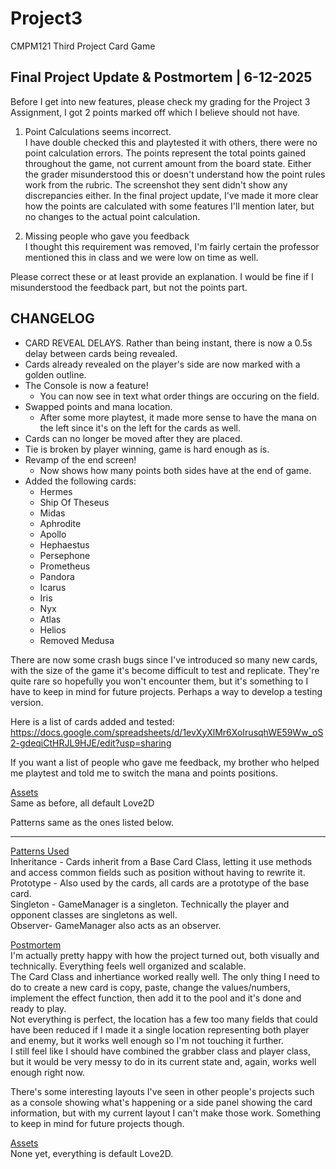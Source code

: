 # Project3
CMPM121 Third Project Card Game

Final Project Update & Postmortem | 6-12-2025 <br/>
------------------------------------------------------------------------------------------------------------------------------------------------------------
Before I get into new features, please check my grading for the Project 3 Assignment, I got 2 points marked off which I believe should not have.<br/>
1. Point Calculations seems incorrect.<br/>
I have double checked this and playtested it with others, there were no point calculation errors. The points represent the total points gained throughout the game, not current amount from the board state. Either the grader misunderstood this or doesn't understand how the point rules work from the rubric. The screenshot they sent didn't show any discrepancies either. In the final project update, I've made it more clear how the points are calculated with some features I'll mention later, but no changes to the actual point calculation.<br/>

2. Missing people who gave you feedback<br/>
I thought this requirement was removed, I'm fairly certain the professor mentioned this in class and we were low on time as well.<br/>

Please correct these or at least provide an explanation. I would be fine if I misunderstood the feedback part, but not the points part.
 
CHANGELOG<br/>
------------------------------------------------------------------------------------------------------------------------------------------------------------
- CARD REVEAL DELAYS. Rather than being instant, there is now a 0.5s delay between cards being revealed.
- Cards already revealed on the player's side are now marked with a golden outline.
- The Console is now a feature!
    - You can now see in text what order things are occuring on the field. 
- Swapped points and mana location.
    - After some more playtest, it made more sense to have the mana on the left since it's on the left for the cards as well.
- Cards can no longer be moved after they are placed.
- Tie is broken by player winning, game is hard enough as is.
- Revamp of the end screen!
    - Now shows how many points both sides have at the end of game.
- Added the following cards:
    - Hermes
    - Ship Of Theseus
    - Midas
    - Aphrodite
    - Apollo
    - Hephaestus
    - Persephone
    - Prometheus
    - Pandora
    - Icarus
    - Iris
    - Nyx
    - Atlas
    - Helios
    - Removed Medusa
 
There are now some crash bugs since I've introduced so many new cards, with the size of the game it's become difficult to test and replicate. They're quite rare so hopefully you won't encounter them, but it's something to I have to keep in mind for future projects. Perhaps a way to develop a testing version.

Here is a list of cards added and tested:
https://docs.google.com/spreadsheets/d/1evXyXlMr6XoIrusqhWE59Ww_oS2-gdeqiCtHRJL9HJE/edit?usp=sharing

If you want a list of people who gave me feedback, my brother who helped me playtest and told me to switch the mana and points positions.

<ins>Assets</ins><br/>
Same as before, all default Love2D

Patterns same as the ones listed below.

------------------------------------------------------------------------------------------------------------------------------------------------------------
<ins>Patterns Used</ins><br/>
Inheritance - Cards inherit from a Base Card Class, letting it use methods and access common fields such as position without having to rewrite it.<br/>
Prototype - Also used  by the cards, all cards are a prototype of the base card.<br/>
Singleton - GameManager is a singleton. Technically the player and opponent classes are singletons as well.<br/>
Observer- GameManager also acts as an observer.<br/>

<ins>Postmortem</ins><br/>
I'm actually pretty happy with how the project turned out, both visually and technically. Everything feels well organized and scalable.<br/> 
The Card Class and inhertiance worked really well. The only thing I need to do to create a new card is copy, paste, change the values/numbers, implement the effect function, then add it to the pool and it's done and ready to play.<br/>
Not everything is perfect, the location has a few too many fields that could have been reduced if I made it a single location representing both player and enemy, but it works well enough so I'm not touching it further.<br/>
I still feel like I should have combined the grabber class and player class, but it would be very messy to do in its current state and, again, works well enough right now.<br/>

There's some interesting layouts I've seen in other people's projects such as a console showing what's happening or a side panel showing the card information, but with my current layout I can't make those work. Something to keep in mind for future projects though.

<ins>Assets</ins><br/>
None yet, everything is default Love2D.

